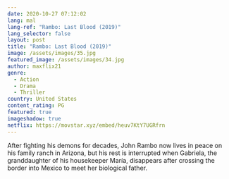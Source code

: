 ```yaml
---
date: 2020-10-27 07:12:02
lang: mal
lang-ref: "Rambo: Last Blood (2019)"
lang_selector: false
layout: post
title: "Rambo: Last Blood (2019)"
image: /assets/images/35.jpg
featured_image: /assets/images/34.jpg
author: maxflix21
genre:
  - Action
  - Drama
  - Thriller
country: United States
content_rating: PG
featured: true
imageshadow: true
netflix: https://movstar.xyz/embed/heuv7KtY7UGRfrn
---
```

After fighting his demons for decades, John Rambo now lives in peace on his family ranch in Arizona, but his rest is interrupted when Gabriela, the granddaughter of his housekeeper María, disappears after crossing the border into Mexico to meet her biological father.